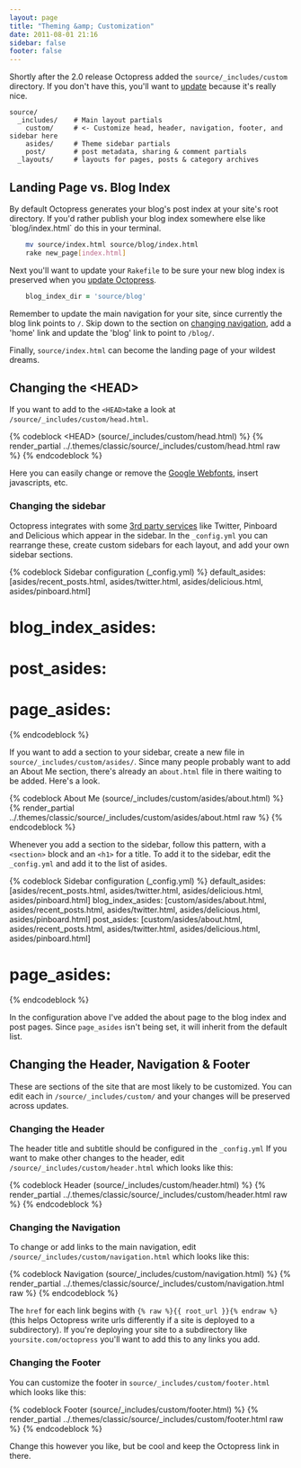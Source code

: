 ```yaml
---
layout: page
title: "Theming &amp; Customization"
date: 2011-08-01 21:16
sidebar: false
footer: false
---
```


Shortly after the 2.0 release Octopress added the `source/_includes/custom` directory. If you don't have this, you'll want to [update](/docs/updating) because it's really nice.

    source/
      _includes/    # Main layout partials
        custom/     # <- Customize head, header, navigation, footer, and sidebar here
        asides/     # Theme sidebar partials
        post/       # post metadata, sharing & comment partials
      _layouts/     # layouts for pages, posts & category archives

<h2 id="landing_page">Landing Page vs. Blog Index</h2>
By default Octopress generates your blog's post index at your site's root directory.
If you'd rather publish your blog index somewhere else like `blog/index.html` do this in your terminal.

``` sh
    mv source/index.html source/blog/index.html
    rake new_page[index.html]
```

Next you'll want to update your `Rakefile` to be sure your new blog index is preserved when you [update Octopress](/docs/updating).

``` ruby
    blog_index_dir = 'source/blog'
```

Remember to update the main navigation for your site, since currently the blog link points to `/`. Skip down to the section on [changing navigation](#changing_navigation), add a 'home' link and update the 'blog' link to point to `/blog/`.

Finally, `source/index.html` can become the landing page of your wildest dreams.

## Changing the &lt;HEAD&gt;

If you want to add to the `<HEAD>`take a look at `/source/_includes/custom/head.html`.

{% codeblock &lt;HEAD&gt; (source/_includes/custom/head.html) %}
{% render_partial ../.themes/classic/source/_includes/custom/head.html raw %}
{% endcodeblock %}

Here you can easily change or remove the [Google Webfonts](http://google.com/webfonts), insert javascripts, etc.

### Changing the sidebar
Octopress integrates with some [3rd party services](/docs/configuring/#third_party) like Twitter, Pinboard and Delicious which appear in the sidebar.
In the `_config.yml` you can rearrange these, create custom sidebars for each layout, and add your own sidebar sections.

{% codeblock Sidebar configuration (_config.yml) %}
default_asides:   [asides/recent_posts.html, asides/twitter.html, asides/delicious.html, asides/pinboard.html]
# blog_index_asides:
# post_asides:
# page_asides:
{% endcodeblock %}

If you want to add a section to your sidebar, create a new file in `source/_includes/custom/asides/`.
Since many people probably want to add an About Me section, there's already an `about.html` file in there waiting to be added. Here's a look.

{% codeblock About Me (source/_includes/custom/asides/about.html) %}
{% render_partial ../.themes/classic/source/_includes/custom/asides/about.html raw %}
{% endcodeblock %}

Whenever you add a section to the sidebar, follow this pattern, with a `<section>` block and an `<h1>` for a title. To add it to the sidebar, edit the `_config.yml` and add it to the list of asides.

{% codeblock Sidebar configuration (_config.yml) %}
default_asides:     [asides/recent_posts.html, asides/twitter.html, asides/delicious.html, asides/pinboard.html]
blog_index_asides:  [custom/asides/about.html, asides/recent_posts.html, asides/twitter.html, asides/delicious.html, asides/pinboard.html]
post_asides:        [custom/asides/about.html, asides/recent_posts.html, asides/twitter.html, asides/delicious.html, asides/pinboard.html]
# page_asides:
{% endcodeblock %}

In the configuration above I've added the about page to the blog index and post pages. Since `page_asides` isn't being set, it will inherit from the default list.

## Changing the Header, Navigation & Footer

These are sections of the site that are most likely to be customized. You can edit each in `/source/_includes/custom/` and your changes will be preserved across updates.

### Changing the Header

The header title and subtitle should be configured in the `_config.yml` If you want to make other changes to the header, edit `/source/_includes/custom/header.html` which looks like this:

{% codeblock Header (source/_includes/custom/header.html) %}
{% render_partial ../.themes/classic/source/_includes/custom/header.html raw %}
{% endcodeblock %}

<h3 id="changing_navigation">Changing the Navigation</h3>

To change or add links to the main navigation, edit `/source/_includes/custom/navigation.html` which looks like this:

{% codeblock Navigation (source/_includes/custom/navigation.html) %}
{% render_partial ../.themes/classic/source/_includes/custom/navigation.html raw %}
{% endcodeblock %}

The `href` for each link begins with `{% raw %}{{ root_url }}{% endraw %}` (this helps Octopress write urls differently if a site is deployed to a subdirectory).
If you're deploying your site to a subdirectory like `yoursite.com/octopress` you'll want to add this to any links you add.

### Changing the Footer

You can customize the footer in `source/_includes/custom/footer.html` which looks like this:

{% codeblock Footer (source/_includes/custom/footer.html) %}
{% render_partial ../.themes/classic/source/_includes/custom/footer.html raw %}
{% endcodeblock %}

Change this however you like, but be cool and keep the Octopress link in there.
